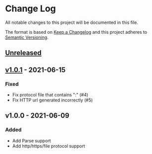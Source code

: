 # Change Log

All notable changes to this project will be documented in this file.

The format is based on [Keep a Changelog](https://keepachangelog.com/)
and this project adheres to [Semantic Versioning](https://semver.org/).

## [Unreleased]

## [v1.0.1] - 2021-06-15

### Fixed

- Fix protocol file that contains ":" (#4)
- Fix HTTP url generated incorrectly (#5)

## v1.0.0 - 2021-06-09

### Added

- Add Parse support
- Add http/https/file protocol support

[Unreleased]: https://github.com/beyondstorage/go-endpoint/compare/v1.0.1...HEAD
[v1.0.1]: https://github.com/beyondstorage/go-endpoint/compare/v1.0.0...v1.0.1
